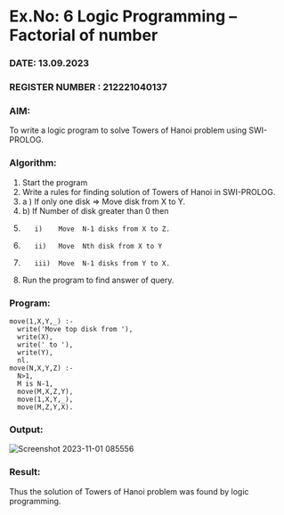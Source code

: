 # Ex.No: 6   Logic Programming – Factorial of number   
### DATE: 13.09.2023                                                                           
### REGISTER NUMBER : 212221040137
### AIM: 
To  write  a logic program  to solve Towers of Hanoi problem  using SWI-PROLOG. 
### Algorithm:
1. Start the program
2.  Write a rules for finding solution of Towers of Hanoi in SWI-PROLOG.
3.  a )	If only one disk  => Move disk from X to Y.
4.  b)	If Number of disk greater than 0 then
5.        i)	Move  N-1 disks from X to Z.
6.        ii)	Move  Nth disk from X to Y
7.        iii)	Move  N-1 disks from Y to X.
8. Run the program  to find answer of  query.

### Program:

    move(1,X,Y,_) :-
      write('Move top disk from '),
      write(X),
      write(' to '),
      write(Y),
      nl.
    move(N,X,Y,Z) :-
      N>1,
      M is N-1,
      move(M,X,Z,Y),
      move(1,X,Y,_),
      move(M,Z,Y,X).




### Output:

![Screenshot 2023-11-01 085556](https://github.com/Rakesh2k23/AI_Lab_2023-24/assets/141472158/c814cfc3-487e-4dd8-95ce-395204748155)




### Result:
Thus the solution of Towers of Hanoi problem was found by logic programming.
